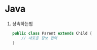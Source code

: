 # Java

1. 상속하는법

   ```java
   public class Parent extends Child {
       // 새로운 정보 입력
   }
   ```

   

